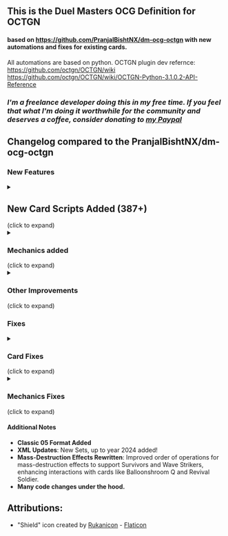 ## This is the Duel Masters OCG Definition for OCTGN 
#### based on https://github.com/PranjalBishtNX/dm-ocg-octgn with new automations and fixes for existing cards.
All automations are based on python. OCTGN plugin dev refernce: https://github.com/octgn/OCTGN/wiki https://github.com/octgn/OCTGN/wiki/OCTGN-Python-3.1.0.2-API-Reference


### *I'm a freelance developer doing this in my free time. If you feel that what I'm doing it worthwhile for the community and deserves a coffee, consider donating to [my Paypal](<https://www.paypal.com/paypalme/szefo09>)*

## Changelog compared to the PranjalBishtNX/dm-ocg-octgn

### New Features
<details><summary><h2>New Card Scripts Added (387+)</h2> (click to expand)</summary>
  
- **All Sunrise**
- **Ancient Horn, the Watcher**
- **Angila, Electro-Mask**
- **Aquan**
- **Aqua Strummer**
- **Aqua Trickster**
- **Baraga, Blade of Gloom**
- **Berochika, Channeler of Suns**
- **Black Feather, Shadow of Rage**
- **Bombazar, Dragon of Destiny**
- **Bonfire Lizard**
- **Bubble Lamp**
- **Carnival Totem**
- **Cebu Aquman Jr.**
- **Core-Crash Lizard**
- **Cranium Clamp**
- **Crystal Paladin**
- **Dandy Nasuo**
- **Dedreen, the Hidden Corrupter**
- **Dimension Splitter**
- **Drill Mutant**
- **Doboulgyser, Giant Rock Beast**
- **Dolgeza, Strong Striker**
- **Dolmarks, the Shadow Warrior**
- **Dorballom, Lord of Demons**
- **Earth Ripper, Talon of Rage**
- **Emeral**
- **Eviscerating Warrior Lumez**
- **Explosive Fighter Ucarn**
- **Explosive Trooper Zalmez**
- **Extreme Crawler**
- **Flame Trooper Goliac**
- **Frantic Chieftain**
- **Galklife Dragon**
- **Gigaberos**
- **Gigabuster**
- **Gigandura**
- **Gigarayze**
- **Grape Globbo**
- **Hazaria, Duke of Thorns**
- **Hurricane Crawler**
- **Imen=Bugo, Dragon Edge**
- **Imen=Bugo, Dragon Ruler**
- **Jagila, the Hidden Pillager**
- **Katta Kirifuda & Katsuking -Story of Passion-**
- **King Aquakamui**
- **King Mazelan**
- **King Muu Q**
- **King Tsunami**
- **Klujadras**
- **Kulus, Soulshine Enforcer**
- **Larba Geer, the Immaculate**
- **Lucky Ball**
- **Loth Rix, the Iridescent**
- **Magmarex**
- **Marinomancer**
- **Metal Avenger Solid, Dragon Edge**
- **Metal Avenger Solid, Dragon Ruler**
- **Mechadragon's Breath**
- **Midnight Crawler**
- **Mizoy, the Oracle**
- **Necrodragon Bryzenaga**
- **Necrodragon Zalva**
- **Neve, the Leveler**
- **Onslaughter Triceps**
- **Poison Worm**
- **Pouch Shell**
- **Punch Trooper Bronks**
- **Q-tronic Hypermind**
- **Raptor Fish**
- **Rimuel, Cloudbreak Elemental**
- **Ripple Lotus Q**
- **Rv Penicillin, Dragment Symbol**
- **Saucer-Head Shark**
- **Sasoris, Dragon Edge**
- **Sasoris, Dragon Ruler**
- **Scarlet Skyterror**
- **Skeleton Thief, the Revealer**
- **Skyscraper Shell**
- **Spark Chemist, Shadow of Whim**
- **Storm Shell**
- **Steamroller Mutant**
- **Stinger Worm**
- **Swamp Worm**
- **Telitol, the Explorer**
- **Tekorax**
- **The=Deadman, Dragon Edge**
- **The=Deadman, Dragon Ruler**
- **Three-Faced Ashura Fang**
- **Trenchdive Shark**
- **Trombo, Fractured Doll**
- **Trox, General of Destruction**
- **Uncanny Turnip**
- **Vampire Silphy**
- **Wily Carpenter**
- **Apocalypse Vise**
- **Aquan Jr.'s Delivery**
- **Bonds of Justice**
- **Brain Charger**
- **Brain Re:Charger**
- **Brutal Charge**
- **Cataclysmic Eruption**
- **Child Festival of Faerie Fire**
- **Cloned Blade**
- **Cloned Deflector**
- **Cloned Spiral**
- **Comet Missile**
- **Crisis Boulder**
- **Critical Blade**
- **Cyclone Panic**
- **Dance of the Sproutlings**
- **Darkpact**
- **Death Cruzer, the Annihilator**
- **Diamondia, the Blizzard Rider**
- **Divine Riptide**
- **Slash Charger**
- **Eldritch Poison**
- **Emergency Typhoon**
- **Energy Re:Light**
- **Enigmatic Cascade**
- **Faerie Re:Life**
- **Freezing Icehammer**
- **Future Slash**
- **Ghastly Drain**
- **Glory Snow**
- **Grinning Hunger**
- **Hell Hand**
- **Hirameki Program**
- **Hydro Hurricane**
- **Illusionary Merfolk**
- **Impossible Tunnel**
- **Intense Evil**
- **Dondon Vacuuming Now**
- **Invincible Cataclysm**
- **Judgement of the Flame's Spear and the Water's Blade**
- **Justice Jamming**
- **Laser Whip**
- **Liquid Scope**
- **Lost Re:Soul**
- **Lunar Charger**
- **Mana Nexus**
- **Magical Pot**
- **Mendelssohn**
- **Miraculous Meltdown**
- **Miraculous Plague**
- **Mulch Charger**
- **Mystic Treasure Chest**
- **Nightmare Machine**
- **Proclamation of Death**
- **Psychic Shaper**
- **Rain of Arrows**
- **Rainbow Gate**
- **Rainbow Stone**
- **Rapid Reincarnation**
- **Recon Operation**
- **Relentless Blitz**
- **Reverse Re:Charger**
- **Roar of the Earth**
- **Roulette of Ruin**
- **Scheming Hands**
- **Screaming Sunburst**
- **Shock Hurricane**
- **Siren Concerto**
- **Snake Attack**
- **Soulswap**
- **Soul Gulp**
- **Sphere of Wonder**
- **Static Warp**
- **Submarine Project**
- **The Grave of Angels and Demons**
- **Thought Probe**
- **Thunder Net**
- **Treasure Map**
- **Unified Resistance**
- **Upheaval**
- **Vacuum Gel**
- **Vine Charger**
- **Virtual Tripwire**
- **Wave Lance**
- **Whisking Whirlwind**
- **Aless, the Oracle**
- **Asylum, Elemental Dragon Knight**
- **Balloonshroom Q**
- **Bombersaur**
- **Bruiser Dragon**
- **Chilias, the Oracle**
- **Engineer Kipo**
- **Gigagrax**
- **Gigastand**
- **Jewel Spider**
- **Kalute, Vizier of Eternity**
- **Dream Pirate, Shadow of Theft**
- **Raza Vega, Thunder Guardian**
- **Ryudmila, Channeler of Suns**
- **Schuka, Duke of Amnesia**
- **Sinister General Damudo**
- **Stallob, the Lifequasher**
- **Jasper, the Stubborn**
- **Revival Soldier**
- **Aura Pegasus, Avatar of Life**
- **Cruel Naga, Avatar of Fate**
- **Death Phoenix, Avatar of Doom**
- **Eternal Phoenix, Dragonflame Phoenix**
- **Wise Starnoid, Avatar of Hope**
- **Algo Bardiol, Devil Admiral**
- **Baiken, Blue Dragon of the Hidden Blade**
- **Bingole, the Explorer**
- **Dava Torey, Seeker of Clouds**
- **Gauss Blazer, Flame Dragon Admiral**
- **Lanerva Stratus, Poseidon's Admiral**
- **Mecha Admiral Sound Shooter**
- **Sanfist, the Savage Vizier**
- **Sephia Parthenon, Spirit Admiral**
- **Sir Matthias, Ice Fang Admiral**
- **Terradragon Arque Delacerna**
- **Yu Wandafor, Phantom Beast Admiral**
- **Zack Pichi, Winged Dragon Admiral**
- **Adomis, the Oracle**
- **Aeropica**
- **Aqua Fencer**
- **Bliss Totem, Avatar of Luck**
- **Brood Shell**
- **Charmilia, the Enticer**
- **Chen Treg, Vizier of Blades**
- **Cosmogold, Spectral Knight**
- **Crath Lade, Merciless King**
- **Deklowaz, the Terminator**
- **Gandar, Seeker of Explosions**
- **Gigio's Hammer**
- **Grim Soul, Shadow of Reversal**
- **Kachua, Keeper of the Icegate**
- **Heavyweight Dragon**
- **Hokira**
- **Kipo's Contraption**
- **Mummy Wrap, Shadow of Fatigue**
- **Neon Cluster**
- **Popple, Flowerpetal Dancer**
- **Rikabu's Screwdriver**
- **Rondobil, the Explorer**
- **Silvermoon Trailblazer**
- **Sky Crusher, the Agitator**
- **Tanzanyte, the Awakener**
- **Tank Mutant**
- **Techno Totem**
- **Tra Rion, Penumbra Guardian**
- **Venom Worm**
- **Arc Bine, the Astounding**
- **Fort Megacluster**
- **Living Citadel Vosh**
- **Phantasmal Horror Gigazald**
- **Aqua Officer**
- **Balesk Baj, the Timeburner**
- **Ballus, Dogfight Enforcer Q**
- **Bazagazeal Dragon**
- **Betrale, the Explorer**
- **Cutthroat Skyterror**
- **Comet Eye, the Spectral Spud**
- **Frei, Vizier of Air**
- **Gnarvash, Merchant of Blood**
- **Hazard Hopper**
- **Hearty Cap'n Polligon**
- **Laveil, Seeker of Catastrophe**
- **Lone Tear, Shadow of Solitude**
- **Lukia Lex, Pinnacle Guardian**
- **Nial, Vizier of Dexterity**
- **Pyrofighter Magnus**
- **Ruby Grass**
- **Skullcutter, Swarm Leader**
- **Toel, Vizier of Hope**
- **Urth, Purifying Elemental**
- **Aloro, War God**
- **Cosmic Nebula**
- **Cosmoview Lunatron**
- **Wingeye Moth**
- **Brad, Super Kickin' Dynamo**
- **Bulgluf, the Spydroid**
- **Charge Whipper**
- **Flohdani, the Spydroid**
- **Gazer Eyes, Shadow of Secrets**
- **Gigamente**
- **Hustle Berry**
- **Kaemira, the Oracle**
- **Milporo**
- **Minelord Skyterror**
- **Pinpoint Lunatron**
- **Soderlight, the Cold Blade**
- **Sporeblast Erengi**
- **Vorg's Engine**
- **Amber Piercer**
- **Armored Warrior Quelos**
- **Aqua Grappler**
- **Bloodwing Mantis**
- **Bolzard Dragon**
- **Cavern Raider**
- **Chaos Fish**
- **Curious Eye**
- **Cyclolink, Spectral Knight**
- **Daidalos, General of Fury**
- **Dark Titan Maginn**
- **Earthstomp Giant**
- **Flametropus**
- **Gamil, Knight of Hatred**
- **General Dark Fiend**
- **Geoshine, Spectral Knight**
- **Headlong Giant**
- **Horrid Worm**
- **Hypersquid Walter**
- **King Neptas**
- **King Ponitas**
- **Lalicious**
- **Laguna, Lightning Enforcer**
- **Le Quist, the Oracle**
- **Melcap, the Mutant Explorer**
- **Metalwing Skyterror**
- **Muramasa, Duke of Blades**
- **Necrodragon Galbazeek**
- **Plasma Chaser**
- **Psyshroom**
- **Ra Vu, Seeker of Lightning**
- **Sabermask Scarab**
- **Shock Trooper Mykee**
- **Silver Axe**
- **Skullsweeper Q**
- **Smile Angler**
- **Sniper Mosquito**
- **Stained Glass**
- **Steam Rumbler Kain**
- **Stinger Ball**
- **Split-Head Hydroturtle Q**
- **Supernova Jupiter King Empire**
- **Tentacle Cluster**
- **Tick Tick, Swift Viral Swordfighter**
- **Trixo, Wicked Doll**
- **Quakesaur**
- **Windmill Mutant**
- **Wyn, the Oracle**
- **Überdragon Bajula**
- **"Boyan", Fireball Spell**
- **"Dogoru", Ground Spell**
- **"Frizzen", Freezing Spell**
- **"Pikabim", Prison Spell**
- **Awesome! Onsen Gallows**
- **Chopin, Dragon King**
- **Dogiragon, Royal Revolution**
- **Dokeidaimos <Grave Star>**
- **Dotou Henge <Sturm Ogre>**
- **Fleece, Satori's Whirlwind**
- **Guerrillafugan, Beast Army X**
- **Hunbolt, Demonic Elemental**
- **Hyperspatial Basara Hole**
- **Just in You**
- **Mysterious Ogre Duel**
- **Nova! Belunare**
- **Oracion, Mysterious Samurai**
- **Perfect Alcadeia**
- **Perfect Coldflame**
- **Perfect Freestyle**
- **Perfect Oratoriocles**
- **Polaris, Goldkind**
- **Prison Spark**
- **Pure Zaru**
- **Rain, Accurate Reaper**
- **Reef, Revolution Captain**
- **Star Paladin <Kolon Star>**
- **Tamatango Panzer**
- **Petrova, Channeler of Suns**
- **Warlord Ailzonius**
- **Yuliana, Channeler of Suns**
- **Auzesu, Demonic Elemental**
- **Bluum Erkis, Flare Guardian**
- **Bolmeteus Steel Dragon**
- **Evil Incarnate**
- **Gachack, Mechanical Doll**
- **Gigaclaws**
- **Gigavrand**
- **Ice Vapor, Shadow of Anguish**
- **Joe's Toolkit**
- **Pocopen, Counterattacking Faerie**
- **Rieille, the Oracle**
- **Scream Slicer, Shadow of Fear**
- **Slaphappy Soldier Galback**
- **Solar Grass**
- **Super Dragon Machine Dolzark**
- **Turtle Horn, the Imposing**
- **Thrumiss, Zephyr Guardian**
- **Vikorakys**
- **Zero Nemesis, Shadow of Panic**
</details>
<details><summary><h3>Mechanics added</h3> (click to expand)</summary>
  
- **Wavestrikers Added**:
  - **Wavestriker cards got special encapsulated effects that trigger only if Wavestriker is active** *(3 or more on board)*.

- **Survivor Automation**: Shared effects are now automated for Survivors.
- **Tap Effects Added**: 
  - **During Your Turn, if you tap an automated Creature with Tap Effect, you'll get a prompt if you want to use the Tap effect!** *You can bypass the prompt by declaring an attack by arrow targeting before tapping.*

- **Ally Tap Card Effects Added**:
  - **During Your Turn if you tap any of your cards that matches the requirement, you'll get a prompt if you want to use the shared Tap effect!**

- **Silent Skill Effects Added**: 
  - **After your opponent ends turn, during the untapping phase, if you have a Silent Skill creature tapped on your side of the board, you'll get a prompt if you want it tapped to activate Silent Skill effect!**

- **Modal Ability Effect Added**
  - **Cards that have multiple effects to choose from are now automated**

- **"At the end of your turn" Effects Added**: 
  - **When you pass the turn to your opponent, all of the automated cards' effects will trigger!**

- **"At the start of your turn" Effects Added**:
  - **When your opponent passes their turn to you, you get to activate your automated "At the start of your turn" effects!**

- **"When this creature leaves the battle zone" Effects Added**
  - **Cards that go to Graveyard, but also to Hand, Mana, Shields or Deck can activate their effects**

- **"Cannot be chosen by your opponent's card Effects" Added**

- **Meteorburn Effects Added**
  - **Works as a wrapper around onAttack action for automated cards with Meteorburn**

- **Manual Effect Trigger Added**
  - **A button appears on creatures on the field that have a manual effect trigger**
  - <details><summary><h4>Current list of cards with manual effect trigger</h4> (click to expand)</summary>

    - Auzesu, Demonic Elemental
    - Bluum Erkis, Flare Guardian
    - Bolmeteus Steel Dragon
    - Ice Vapor, Shadow of Anguish
    - Joe's Toolkit
    - Pocopen, Counterattacking Faerie
    - Rieille, the Oracle
    - Super Dragon Machine Dolzark
    - Evil Incarnate
    - Gigavrand
    - Turtle Horn, the Imposing
    - Thrumiss, Zephyr Guardian
  </details>

</details>

<details><summary><h3>Other Improvements</h3> (click to expand)</summary>
  
  - **Added a function AddDelayedEffect() that allows you to add a function that will be resolved at the end or at the start of a turn.**
  - **Added settings that persist between lobbies with following settings:**
    - Toggle: My Card Script Automation
    - Toggle: Untap my Creatures at the start of your Turn
    - Toggle: Untap my Mana at the start of your Turn
    - Toggle: Move my Spells to Graveyard after play
    - Toggle: Ask before discarding a card from my hand
    - Toggle: Pick order of simultaneous Card Effects activating
  - **Added many conditional shield trigger cards**
  - **Added Support for finding Elements, rewrote basic functions to allow Elements, and not just creatures to be sent to Hand, Deck, Graveyard, Mana or Shields**
  - **Changed Shield Icon - [Attributions](#attributions)**
  - **Added automated handling of Gacharange Creatures, added Gacharange Summon action to Super Gacharange Zone, added Play action to cards in Hyperspatial Zone**
  - **You can now attach and detach your cards on the field to and from shields, for effects like Galaxyshield, and an attached card on the field can be Put to Play to detach automatically. (Cards are attached under the main card instead of being attached above for ease of resolving effects and to keep the shield visible)**
  - **Wide cards that go to mana rotated properly and are properly aligned for Player A and B**
  - **Added new buttons for OCG gameplay:Charge as Mana Face-Down (ctrl+shift+C), Seal, Seal Opponent's Creatures, Yobinion X (ctrl+shift+Y), allowed an option to batch shuffle cards on the field and send them shuffled to the bottom of the deck, allowed cards in Graveyard to be played/set as shield/charged as mana/put to Bottom of Deck, added a button to create a new card on the table (which can be temporary or persistent)**
  - **Added new buttons for creatures to support adding and removing cards from under them: Detach Bait and Attach Bait!**: They show a pop-up allowing you to detach a material or attach a new one on the field.
  - **Allow picking order of simultanious effects resolving at the same time!**: Currently done for on Turn End/Start effects and when doing mass destruction effects.
  - **Look at top X cards, pick some, put rest to the bottom in any order Button added to Deck options!**
  - **Some choices are now multi-choices, allowing you to pick many cards at the same time!**
  - **Added Mana Calculation when you press Ctrl+C/Charge as Mana on Card already in Mana Zone**
  - **Added Debouncing to fix Card Orientation issue**: When tapping/untapping cards too quickly, Players could desync the board, making the opponent see the cards in wrong position (tapped/untapped)
  - **Added Rock Paper Scissors mini-game!**
  - **Added basic support for Twinpacts cards on Play**: (Some effects may still be buggy with them.)
  - **Huge Network Communication Improvement!**: I've added helpful functions and optimizations to drastically reduce the latency between actions that are sent between players!
  - **Cards asking you to pick an opponent no longer do that if there are only 2 Players!**
  - **Mass destruction effects prompt if you want to use the automation**: Useful for/against cards that boost attack like Petrova and Survivors.
  - **Added new Implementation for Evolutions: Basic, Vortex, Galaxy Vortex, Deck, Mad Deck, Graveyard, Vortex Graveyard, Super Infinite Graveyard, Hand, Mana, Mana Vortex and Super Infinite evolution Omega**: Just play them and you'll see.
  - **Deck Search Sorting**: Added sorting feature to deck search results.
  - **Card Choice Header Update**: Now displays card type (Spell/Creature/Race) for better clarity during search.
  - **onDiscard**: Enables cards like Bingole the Explorer, Dava Torey, Seeker of Clouds, Sanfist the Savage Vizier, Sir Matthias, Ice Fang Admiral, Terradragon Arque Delacerna, Algo Bardiol, Devil Admiral, Baiken, Blue Dragon of the Hidden Blade, Gauss Blazer, Flame Dragon Admiral, Mecha Admiral Sound Shooter, Lanerva Stratus, Poseidon's Admiral, Sephia Parthenon, Spirit Admiral, Zack Pichi, Winged Dragon Admiral to come into play from the opponent’s hand due to Lost Soul.
</details>

### Fixes
<details><summary><h3>Card Fixes</h3> (click to expand)</summary>
  
  - **Soul Phoenix, Avatar of Unity**: Added an edge-case to functions to only move it from the field, leaving baits behind.
  - **Aqua Sniper, Teleportation, Abduction Charger**: Allow you to stop picking targets after the first one.
  - **Dandy Eggplant**: Now let's you pick a card from Deck to put to Mana, and then a card from Mana to Graveyard.
  - **Boomerang Comet and Pixie Cocoon**: Now properly go to mana after being played.
  - **Emperor Marco, Cyber Brain**: Fixed to prompt for stopping the draw when applicable.
  - **Miraculous Snare**: Fixed issue preventing setting own card to shield.
  - **Rothus the Traveller**: Now prompts enemy to destroy a monster on the field.
  - **Skeleton Vice**: Correctly discards two cards at random.
  - **Galek, the Shadow Warrior**: Allows you to destroy enemy blocker.
  - **Wind Axe, the Warrior Savage**: Allows you to destroy enemy blocker.
  - **Shtra** and **Aqua Deformer**: Both Players return Mana to Hand.
  - **Phal Pierro, Apocalyptic Guardian**: Works like Phal Eega when it destroys itself.
  - **Apocalypse Day**: No longer counts Baits into the 6 card count.
  - **Volcanic Arrows**: Allows you to destroy your own creature too.
  - **Gylus, Larval Lord**: When it leaves the field, opponent can recover a card from their graveyard.
</details>

<details><summary><h3>Mechanics Fixes</h3> (click to expand)</summary>
  
  - **Corile and other cards that ask to reaarrange the order of the cards to place to the bottom/top of the deck now tell you which way is which**
  - **Applied workaround to prevent Targetting Bug**
  - **Player B’s Card Choice Order**: Fixed inconsistent order when selecting cards.
  - **Infinite Targeting Issue**: Resolved infinite wait if a card required more targets than available on the field (for Destroy/Bounce effects).
  - **Evolution Creatures should come tapped if they are evolved from a tapped Creature**
</details>

#### Additional Notes
- **Classic 05 Format Added**
- **XML Updates**: New Sets, up to year 2024 added!
- **Mass-Destruction Effects Rewritten**: Improved order of operations for mass-destruction effects to support Survivors and Wave Strikers, enhancing interactions with cards like Balloonshroom Q and Revival Soldier.
- **Many code changes under the hood.**

## Attributions:
- "Shield" icon created by [Rukanicon](https://www.flaticon.com/authors/rukanicon) - [Flaticon](https://www.flaticon.com/free-icon/shield_8017361)
